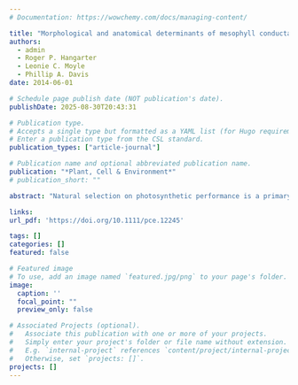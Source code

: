 ```yaml
---
# Documentation: https://wowchemy.com/docs/managing-content/

title: "Morphological and anatomical determinants of mesophyll conductance in wild relatives of tomato (Solanum sect. Lycopersicon, sect. Lycopersicoides; Solanaceae)"
authors: 
  - admin
  - Roger P. Hangarter
  - Leonie C. Moyle
  - Phillip A. Davis
date: 2014-06-01

# Schedule page publish date (NOT publication's date).
publishDate: 2025-08-30T20:43:31

# Publication type.
# Accepts a single type but formatted as a YAML list (for Hugo requirements).
# Enter a publication type from the CSL standard.
publication_types: ["article-journal"]

# Publication name and optional abbreviated publication name.
publication: "*Plant, Cell & Environment*"
# publication_short: ""

abstract: "Natural selection on photosynthetic performance is a primary factor determining leaf phenotypes. The complex CO2 diffusion path from substomatal cavities to the chloroplasts – the mesophyll conductance (gm) – limits photosynthetic rate in many species and hence shapes variation in leaf morphology and anatomy. Among sclerophyllous and succulent taxa, structural investment in leaves, measured as the leaf dry mass per area (LMA), has been implicated in decreased gm. However, in herbaceous taxa with high gm, it is less certain how LMA impacts CO2 diffusion and whether it signiﬁcantly affects photosynthetic performance. We addressed these questions in the context of understanding the ecophysiological signiﬁcance of leaf trait variation in wild tomatoes, a closely related group of herbaceous perennials. Although gm was high in wild tomatoes, variation in gm signiﬁcantly affected photosynthesis. Even in these tenderleaved herbaceous species, greater LMA led to reduced gm. This relationship between gm and LMA is partially mediated by cell packing and leaf thickness, although amphistomy (equal distribution of stomata on both sides of the leaf) mitigates the effect of leaf thickness. Understanding the costs of increased LMA will inform future work on the adaptive signiﬁcance of leaf trait variation across ecological gradients in wild tomatoes and other systems."

links:
url_pdf: 'https://doi.org/10.1111/pce.12245'

tags: []
categories: []
featured: false

# Featured image
# To use, add an image named `featured.jpg/png` to your page's folder. 
image:
  caption: ''
  focal_point: ""
  preview_only: false

# Associated Projects (optional).
#   Associate this publication with one or more of your projects.
#   Simply enter your project's folder or file name without extension.
#   E.g. `internal-project` references `content/project/internal-project/index.md`.
#   Otherwise, set `projects: []`.
projects: []
---
```

